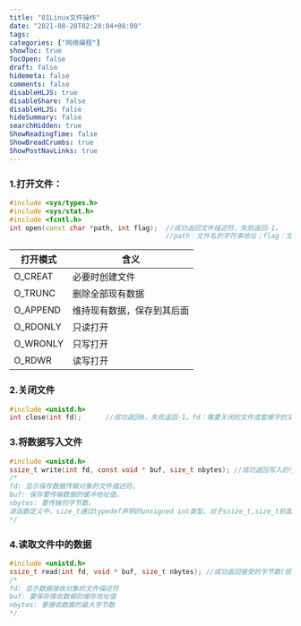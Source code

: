 ```yaml
---
title: "01Linux文件操作"
date: "2021-08-20T02:20:04+08:00"
tags:
categories: ["网络编程"]
showToc: true
TocOpen: false
draft: false
hidemeta: false
comments: false
disableHLJS: true
disableShare: false
disableHLJS: false
hideSummary: false
searchHidden: true
ShowReadingTime: false
ShowBreadCrumbs: true
ShowPostNavLinks: true
---
```

### 1.打开文件：

```c++
#include <sys/types.h>
#include <sys/stat.h>
#include <fcntl.h>
int open(const char *path, int flag);  //成功返回文件描述符，失败返回-1。
									   //path：文件名的字符串地址；flag：文件打开模式信息
```

| 打开模式 | 含义                       |
| -------- | -------------------------- |
| O_CREAT  | 必要时创建文件             |
| O_TRUNC  | 删除全部现有数据           |
| O_APPEND | 维持现有数据，保存到其后面 |
| O_RDONLY | 只读打开                   |
| O_WRONLY | 只写打开                   |
| O_RDWR   | 读写打开                   |

### 2.关闭文件

```c
#include <unistd.h>
int close(int fd);		//成功返回0，失败返回-1。fd：需要关闭的文件或套接字的文件描述符
```

### 3.将数据写入文件

```c
#include <unistd.h>
ssize_t write(int fd, const void * buf, size_t nbytes); //成功返回写入的字节数，失败返回-1
/*
fd: 显示保存数据传输对象的文件描述符。
buf: 保存要传输数据的缓冲地址值。
nbytes: 要传输的字节数。
该函数定义中，size_t通过typedef声明的unsigned int类型。对于ssize_t,size_t前面多加的s代表signed，即ssize_t时通过typedef声明的signed int类型。
*/
```

### 4.读取文件中的数据

```c++
#include <unistd.h>
ssize_t read(int fd, void * buf, size_t nbytes); //成功返回接受的字节数(但是遇到文件结尾则会返回0)，失败返回-1。
/*
fd: 显示数据接收对象的文件描述符
buf: 要保存接收数据的缓存地址值
nbytes: 要接收数据的最大字节数
*/
```


